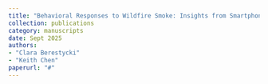 ```yaml
---
title: "Behavioral Responses to Wildfire Smoke: Insights from Smartphone Location Data"
collection: publications
category: manuscripts
date: Sept 2025
authors:
- "Clara Berestycki"
- "Keith Chen"
paperurl: "#"
---
```

